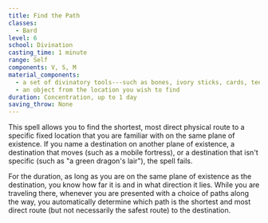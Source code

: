 ```yaml
---
title: Find the Path
classes:
  - Bard
level: 6
school: Divination
casting_time: 1 minute
range: Self
components: V, S, M
material_components:
  - a set of divinatory tools---such as bones, ivory sticks, cards, teeth, or carved runes---worth 100 gp
  - an object from the location you wish to find
duration: Concentration, up to 1 day
saving_throw: None
---
```


This spell allows you to find the shortest, most direct physical route to a specific fixed location that you are familiar with on the same plane of existence. If you name a destination on another plane of existence, a destination that moves (such as a mobile fortress), or a destination that isn't specific (such as "a green dragon's lair"), the spell fails.

For the duration, as long as you are on the same plane of existence as the destination, you know how far it is and in what direction it lies. While you are traveling there, whenever you are presented with a choice of paths along the way, you automatically determine which path is the shortest and most direct route (but not necessarily the safest route) to the destination.
